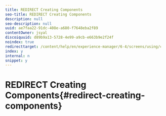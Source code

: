 ```yaml
---
title: REDIRECT Creating Components
seo-title: REDIRECT Creating Components
description: null
seo-description: null
uuid: ae7faa22-91dc-408e-a680-f7648eba2f89
contentOwner: jsyal
discoiquuid: d89b9a13-5728-4e99-a9cb-e663b9e2f24f
noindex: true
redirecttarget: /content/help/en/experience-manager/6-4/screens/using/creating-components
index: y
internal: n
snippet: y
---
```


# REDIRECT Creating Components{#redirect-creating-components}

